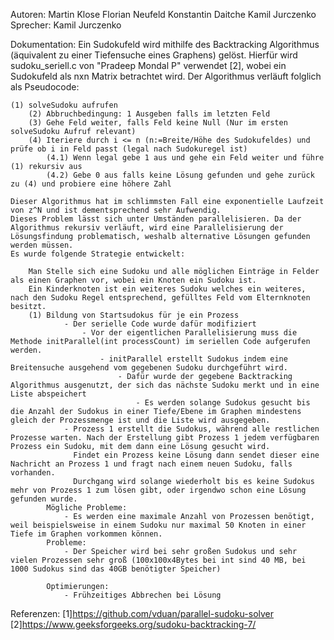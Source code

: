 Autoren:
	Martin Klose
	Florian Neufeld
	Konstantin Daitche
	Kamil Jurczenko
Sprecher:
    Kamil Jurczenko 


Dokumentation:
	Ein Sudokufeld wird mithilfe des Backtracking Algorithmus (äquivalent zu einer Tiefensuche eines Graphens) gelöst. Hierfür wird sudoku_seriell.c von "Pradeep Mondal P" verwendet [2], wobei ein Sudokufeld als nxn Matrix betrachtet wird.
	Der Algorithmus verläuft folglich als Pseudocode:
	
	(1) solveSudoku aufrufen
		(2) Abbruchbedingung: 1 Ausgeben falls im letzten Feld 
		(3) Gehe Feld weiter, falls Feld keine Null (Nur im ersten solveSudoku Aufruf relevant)
		(4) Iteriere durch i <= n (n:=Breite/Höhe des Sudokufeldes) und prüfe ob i in Feld passt (legal nach Sudokuregel ist)
			(4.1) Wenn legal gebe 1 aus und gehe ein Feld weiter und führe (1) rekursiv aus
			(4.2) Gebe 0 aus falls keine Lösung gefunden und gehe zurück zu (4) und probiere eine höhere Zahl
	
	Dieser Algorithmus hat im schlimmsten Fall eine exponentielle Laufzeit von z^N und ist dementsprechend sehr Aufwendig.
	Dieses Problem lässt sich unter Umständen parallelisieren. Da der Algorithmus rekursiv verläuft, wird eine Parallelisierung der Lösungsfindung problematisch, weshalb alternative Lösungen gefunden werden müssen.
	Es wurde folgende Strategie entwickelt:
		
		Man Stelle sich eine Sudoku und alle möglichen Einträge in Felder als einen Graphen vor, wobei ein Knoten ein Sudoku ist. 
		Ein	Kinderknoten ist ein weiteres Sudoku welches ein weiteres, nach den Sudoku Regel entsprechend, gefülltes Feld vom Elternknoten besitzt.
		(1) Bildung von Startsudokus für je ein Prozess 
				- Der serielle Code wurde dafür modifiziert
					- Vor der eigentlichen Parallelisierung muss die Methode initParallel(int processCount) im seriellen Code aufgerufen werden.
						- initParallel erstellt Sudokus indem eine Breitensuche ausgehend vom gegebenen Sudoku durchgeführt wird.
							- Dafür wurde der gegebene Backtracking Algorithmus ausgenutzt, der sich das nächste Sudoku merkt und in eine Liste abspeichert
								- Es werden solange Sudokus gesucht bis die Anzahl der Sudokus in einer Tiefe/Ebene im Graphen mindestens gleich der Prozessmenge ist und die Liste wird ausgegeben.
				- Prozess 1 erstellt die Sudokus, während alle restlichen Prozesse warten. Nach der Erstellung gibt Prozess 1 jedem verfügbaren Prozess ein Sudoku, mit dem dann eine Lösung gesucht wird.
				  Findet ein Prozess keine Lösung dann sendet dieser eine Nachricht an Prozess 1 und fragt nach einem neuen Sudoku, falls vorhanden.
				  Durchgang wird solange wiederholt bis es keine Sudokus mehr von Prozess 1 zum lösen gibt, oder irgendwo schon eine Lösung gefunden wurde.
			Mögliche Probleme: 
				- Es werden eine maximale Anzahl von Prozessen benötigt, weil beispielsweise in einem Sudoku nur maximal 50 Knoten in einer Tiefe im Graphen vorkommen können.
			Probleme:
				- Der Speicher wird bei sehr großen Sudokus und sehr vielen Prozessen sehr groß (100x100x4Bytes bei int sind 40 MB, bei 1000 Sudokus sind das 40GB benötigter Speicher)
			
			Optimierungen:
				- Frühzeitiges Abbrechen bei Lösung
		
		


Referenzen:
[1]https://github.com/vduan/parallel-sudoku-solver
[2]https://www.geeksforgeeks.org/sudoku-backtracking-7/
